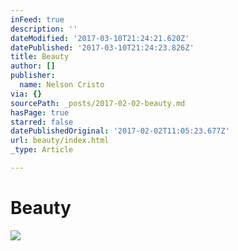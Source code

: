 ```yaml
---
inFeed: true
description: ''
dateModified: '2017-03-10T21:24:21.620Z'
datePublished: '2017-03-10T21:24:23.826Z'
title: Beauty
author: []
publisher:
  name: Nelson Cristo
via: {}
sourcePath: _posts/2017-02-02-beauty.md
hasPage: true
starred: false
datePublishedOriginal: '2017-02-02T11:05:23.677Z'
url: beauty/index.html
_type: Article

---
```

# Beauty
![](https://the-grid-user-content.s3-us-west-2.amazonaws.com/3fb1a5c5-3c23-4378-bc25-584282c8da85.jpg)